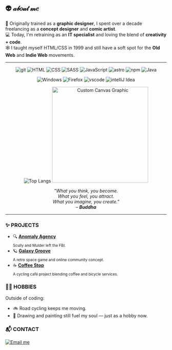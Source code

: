## 👽 ​𝒶𝒷𝑜𝓊𝓉 𝓂𝑒
🎨 Originally trained as a **graphic designer**, I spent over a decade freelancing as a **concept designer** and **comic artist**.  
💻 Today, I'm retraining as an **IT specialist** and loving the blend of **creativity + code**.  
🕸️ I taught myself HTML/CSS in 1999 and still have a soft spot for the **Old Web** and **Indie Web** movements.  

<hr>
<p align="center">
  <span>
    <img src="https://img.shields.io/badge/GIT-E44C30?style=for-the-badge&logo=git&logoColor=white" alt="git">
    <img src="https://img.shields.io/badge/HTML5-E34F26?style=for-the-badge&logo=html5&logoColor=white" alt="HTML">
  <img src="https://img.shields.io/badge/CSS3-1572B6?style=for-the-badge&logo=css3&logoColor=white" alt="CSS">
    <img src="https://img.shields.io/badge/Sass-CC6699?style=for-the-badge&logo=sass&logoColor=white" alt="SASS">
  <img src="https://img.shields.io/badge/JavaScript-323330?style=for-the-badge&logo=javascript&logoColor=F7DF1E" alt="JavaScript">
    <img src="https://img.shields.io/badge/Astro-0C1222?style=for-the-badge&logo=astro&logoColor=FDFDFE" alt="astro">
  <img src="https://img.shields.io/badge/npm-CB3837?style=for-the-badge&logo=npm&logoColor=white" alt="npm">
  <img src="https://img.shields.io/badge/Java-ED8B00?style=for-the-badge&logo=openjdk&logoColor=white" alt="Java">
  </span>
</p>

<p align="center">
    <span>
  <img src="https://img.shields.io/badge/Windows-0078D6?style=for-the-badge&logo=windows&logoColor=white" alt="Windows">
  <img src="https://img.shields.io/badge/Firefox_Browser-FF7139?style=for-the-badge&logo=Firefox-Browser&logoColor=white" alt="Firefox">
  <img src="https://img.shields.io/badge/VSCode-0078D4?style=for-the-badge&logo=visual%20studio%20code&logoColor=white" alt="vscode">
  <img src="https://img.shields.io/badge/IntelliJ_IDEA-000000.svg?style=for-the-badge&logo=intellij-idea&logoColor=white" alt="intelliJ Idea">
  </span>
</p>
<p align="center">
  <img src="https://github-readme-stats.vercel.app/api/top-langs/?username=mdohr07&langs_count=6&theme=radical" alt="Top Langs">
  
  <img src="https://mdohr.space/src/img/assets/graphics/canvas.png" alt="Custom Canvas Graphic" width="300">
</p>

<p align="center"><i>
"What you think, you become.<br>
What you feel, you attract.<br>
What you imagine, you create."<br>
– <strong>Buddha</strong>
</i></p>

<hr>

### ✨ PROJECTS

- 🔍 [**Anomaly Agency**](https://github.com/mdohr07/anomalyagency)  
  <sub>Scully and Mulder left the FBI.</sub>
- 🪐 [**Galaxy Groove**](https://github.com/mdohr07/galaxygroove)  
  <sub>A retro space game and online community concept.</sub>
- ☕ [**Coffee Stop**](https://github.com/mdohr07/coffeestop)  
  <sub>A cycling café project blending coffee and bicycle services.</sub>

### 🚴‍♀️ HOBBIES

Outside of coding:
- 🚲 Road cycling keeps me moving.
- 🎨 Drawing and painting still fuel my soul — just as a hobby now.

### 📬 CONTACT

<p>
  <a href="mailto:mdohr07@gmail.com">
    <img src="https://img.shields.io/badge/ask_me-anything-blueviolet.svg" alt="Email me">
  </a>
</p>


<!---
mdohr07/mdohr07 is a ✨ special ✨ repository because its `README.md` (this file) appears on your GitHub profile.
You can click the Preview link to take a look at your changes.
--->
